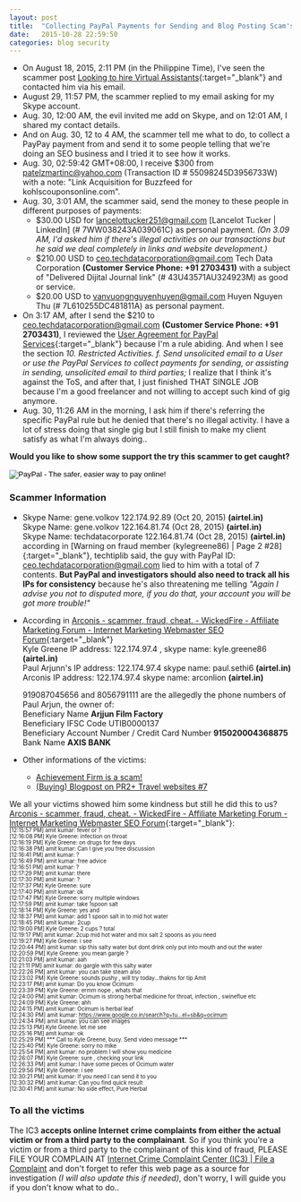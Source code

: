 ```yaml
---
layout: post
title:  "Collecting PayPal Payments for Sending and Blog Posting Scam's Case"
date:   2015-10-28 22:59:50
categories: blog security
---
```

- On August 18, 2015, 2:11 PM (in the Philippine Time), I've seen the scammer post [Looking to hire Virtual Assistants]{:target="_blank"} and contacted him via his email.
- August 29, 11:57 PM, the scammer replied to my email asking for my Skype account.
- Aug. 30, 12:00 AM, the evil invited me add on Skype, and on 12:01 AM, I shared my contact details.
- And on Aug. 30, 12 to 4 AM, the scammer tell me what to do, to collect a PayPay payment from and send it to some people telling that we're doing an SEO business and I tried it to see how it works.
- Aug. 30, 02:59:42 GMT+08:00, I receive $300 from patelzmartinc@yahoo.com (Transaction ID # 55098245D3956733W) with a note: "Link Acquisition for Buzzfeed for kohlscouponsonline.com".
- Aug. 30, 3:01 AM, the scammer said, send the money to these people in different purposes of payments:
  - $30.00 USD for lancelottucker251@gmail.com [Lancelot Tucker \| LinkedIn] (# 7WW038243A039061C) as personal payment. *(On 3.09 AM, I'd asked him if there's illegal activities on our transactions but he said we deal completely in links and website development.)*
  - $210.00 USD to ceo.techdatacorporation@gmail.com Tech Data Corporation **(Customer Service Phone: +91 2703431)** with a subject of "Delivered Dijital Journal link" (# 43U43571AU324923M) as good or service.
  - $20.00 USD to vanvuongnguyenhuyen@gmail.com Huyen Nguyen Thu (# 7L610255DC481811A) as personal payment.
- On 3:17 AM, after I send the $210 to ceo.techdatacorporation@gmail.com **(Customer Service Phone: +91 2703431)**, I reviewed the [User Agreement for PayPal Services]{:target="_blank"} because I'm a rule abiding. And when I see the section *10. Restricted Activities. f. Send unsolicited email to a User or use the PayPal Services to collect payments for sending, or assisting in sending, unsolicited email to third parties;* I realize that I think it's against the ToS, and after that, I just finished THAT SINGLE JOB because I'm a good freelancer and not willing to accept such kind of gig anymore.
- Aug. 30, 11:26 AM in the morning, I ask him if there's referring the specific PayPal rule but he denied that there's no illegal activity. I have a lot of stress doing that single gig but I still finish to make my client satisfy as what I'm always doing..

**Would you like to show some support the try this scammer to get caught?**
<form action="https://www.paypal.com/cgi-bin/webscr" method="post" target="_top">
<input type="hidden" name="cmd" value="_s-xclick">
<input type="hidden" name="hosted_button_id" value="5JLSMKZXTVJWQ">
<input type="image" src="https://www.paypalobjects.com/en_US/i/btn/btn_donateCC_LG.gif" border="0" name="submit" alt="PayPal - The safer, easier way to pay online!">
<img alt="" border="0" src="https://www.paypalobjects.com/en_US/i/scr/pixel.gif" width="1" height="1">
</form>


### Scammer Information
- Skype Name: gene.volkov 122.174.92.89 (Oct 20, 2015) **(airtel.in)**  
  Skype Name: gene.volkov 122.164.81.74 (Oct 28, 2015) **(airtel.in)**  
  Skype Name: techdatacorporate 122.164.81.74 (Oct 28, 2015) **(airtel.in)** according in [Warning on fraud member (kylegreene86) \| Page 2 #28]{:target="_blank"}, techtiplib said, the guy with PayPal ID: ceo.techdatacorporation@gmail.com lied to him with a total of 7 contents. **But PayPal and investigators should also need to track all his IPs for consistency** because he's also threatening me telling *"Again I advise you not to disputed more, if you do that, your account you will be got more trouble!"*
- According in [Arconis - scammer, fraud, cheat. - WickedFire - Affiliate Marketing Forum - Internet Marketing Webmaster SEO Forum]{:target="_blank"}  
  Kyle Greene IP address: 122.174.97.4 , skype name: kyle.greene86 **(airtel.in)**  
  Paul Arjunn's IP address: 122.174.97.4 skype name: paul.sethi6 **(airtel.in)**  
  Arconis IP address: 122.174.97.4 skype name: arconlion **(airtel.in)**  

  919087045656 and 8056791111 are the allegedly the phone numbers of Paul Arjun, the owner of:  
  Beneficiary Name **Arjjun Film Factory**  
  Beneficiary IFSC Code UTIB0000137  
  Beneficiary Account Number / Credit Card Number **915020004368875**  
  Bank Name **AXIS BANK**
- Other informations of the victims:  
  * [Achievement Firm is a scam!]  
  * [(Buying) Blogpost on PR2+ Travel websites #7]

We all your victims showed him some kindness but still he did this to us? [Arconis - scammer, fraud, cheat. - WickedFire - Affiliate Marketing Forum - Internet Marketing Webmaster SEO Forum]{:target="_blank"}:  
	<sub><sup>[12:15:57 PM] amit kumar: fever or ?  
	[12:16:08 PM] Kyle Greene: infection on throat  
	[12:16:19 PM] Kyle Greene: on drugs for few days  
	[12:16:38 PM] amit kumar: Can I give you free discussion  
	[12:16:41 PM] amit kumar: ?  
	[12:16:49 PM] amit kumar: free advice  
	[12:16:51 PM] amit kumar: ?  
	[12:17:29 PM] amit kumar: there  
	[12:17:30 PM] amit kumar: ?  
	[12:17:37 PM] Kyle Greene: sure  
	[12:17:40 PM] amit kumar: ok  
	[12:17:47 PM] Kyle Greene: sorry multiple windows  
	[12:17:59 PM] amit kumar: take 1spoon salt  
	[12:18:14 PM] Kyle Greene: yes and  
	[12:18:37 PM] amit kumar: add 1 spoon salt in to mid hot water  
	[12:18:45 PM] amit kumar: 2cup  
	[12:19:00 PM] Kyle Greene: 2 cups ? total  
	[12:19:17 PM] amit kumar: 2cup mid hot water and mix salt 2 spoons as you need  
	[12:19:27 PM] Kyle Greene: i see  
	[12:20:44 PM] amit kumar: sip this salty water but dont drink only put into mouth and out the water  
	[12:20:59 PM] Kyle Greene: you mean gargle ?  
	[12:21:03 PM] amit kumar: aah  
	[12:21:11 PM] amit kumar: do gargle with this salty water  
	[12:22:26 PM] amit kumar: you can take steam also  
	[12:23:02 PM] Kyle Greene: sounds pushy , will try today...thakns for tip Amit  
	[12:23:17 PM] amit kumar: Do you know Ocimum  
	[12:23:39 PM] Kyle Greene: ermm nope , whats that  
	[12:24:00 PM] amit kumar: Ocimum is strong herbal medicine for throat, infection , swineflue etc  
	[12:24:09 PM] Kyle Greene: ahh  
	[12:24:15 PM] amit kumar: Ocimum is herbal leaf  
	[12:24:30 PM] amit kumar: https://www.google.co.in/search?q=tu...el=sb&q=ocimum  
	[12:24:34 PM] amit kumar: you can see images  
	[12:25:13 PM] Kyle Greene: let me see  
	[12:25:16 PM] amit kumar: ok  
	[12:25:29 PM] *** Call to Kyle Greene, busy. Send video message ***  
	[12:25:40 PM] Kyle Greene: sorry no mike  
	[12:25:54 PM] amit kumar: no problem I will show you medicine  
	[12:26:07 PM] Kyle Greene: sure , checking your link  
	[12:26:33 PM] amit kumar: I have some pieces of Ocimum water  
	[12:29:56 PM] Kyle Greene: i see  
	[12:30:21 PM] amit kumar: If you need I can send it to you  
	[12:30:32 PM] amit kumar: Can you find quick result  
	[12:30:41 PM] amit kumar: No side effect, Pure Herbal</sup></sub>


### To all the victims
The IC3 **accepts online Internet crime complaints from either the actual victim or from a third party to the complainant**. So if you think you're a victim or from a third party to the complainant of this kind of fraud, PLEASE FILE YOUR COMPLAIN AT [Internet Crime Complaint Center (IC3) | File a Complaint] and don't forget to refer this web page as a source for investigation *(I will also update this if needed)*, don't worry, I will guide you if you don't know what to do..


[Looking to hire Virtual Assistants]: https://www.warriorforum.com/wanted-members-looking-hire-you/1099148-looking-hire-virtual-assistants.html#post10344105
[Lancelot Tucker | LinkedIn]: https://jm.linkedin.com/pub/lancelot-tucker/29/49/661
[User Agreement for PayPal Services]: https://www.paypal.com/ph/webapps/mpp/ua/useragreement-full
[Warning on fraud member (kylegreene86) | Page 2 #28]: https://forums.digitalpoint.com/threads/warning-on-fraud-member-kylegreene86.2728730/page-2#post-19244706
[Achievement Firm is a scam!]: https://forums.digitalpoint.com/threads/achievement-firm-is-a-scam.2748764/
[(Buying) Blogpost on PR2+ Travel websites #7]: http://www.warriorforum.com/reciprocal-links/947544-buying-blogpost-pr2-travel-websites.html#post9934406
[Arconis - scammer, fraud, cheat. - WickedFire - Affiliate Marketing Forum - Internet Marketing Webmaster SEO Forum]: http://www.wickedfire.com/shooting-the-shit/183391-arconis-scammer-fraud-cheat.html
[Internet Crime Complaint Center (IC3) | File a Complaint]: http://www.ic3.gov/complaint/default.aspx
